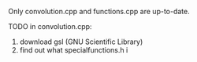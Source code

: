 Only convolution.cpp and functions.cpp are up-to-date.


TODO in convolution.cpp:

1. download gsl (GNU Scientific Library)
2. find out what specialfunctions.h i
